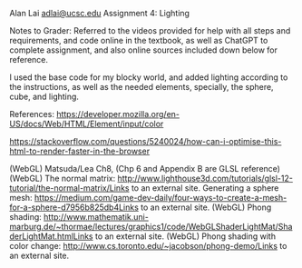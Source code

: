 Alan Lai
adlai@ucsc.edu
Assignment 4: Lighting

Notes to Grader:
Referred to the videos provided for help with all steps and requirements, and code online in the textbook, as well as ChatGPT to complete assignment, and also online sources included down below for reference.


I used the base code for my blocky world, and added lighting according to the instructions, as well as the needed elements, specially, the sphere, cube, and lighting. 


References: 
https://developer.mozilla.org/en-US/docs/Web/HTML/Element/input/color

https://stackoverflow.com/questions/5240024/how-can-i-optimise-this-html-to-render-faster-in-the-browser

(WebGL) Matsuda/Lea Ch8, (Chp 6 and Appendix B are GLSL reference)
(WebGL) The normal matrix: http://www.lighthouse3d.com/tutorials/glsl-12-tutorial/the-normal-matrix/Links to an external site.
Generating a sphere mesh: https://medium.com/game-dev-daily/four-ways-to-create-a-mesh-for-a-sphere-d7956b825db4Links to an external site.
(WebGL) Phong shading: http://www.mathematik.uni-marburg.de/~thormae/lectures/graphics1/code/WebGLShaderLightMat/ShaderLightMat.htmlLinks to an external site.
(WebGL) Phong shading with color change: http://www.cs.toronto.edu/~jacobson/phong-demo/Links to an external site.
